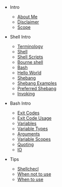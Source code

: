 - Intro

  - [About Me](/slides/intro/aboutme.md)
  - [Disclaimer](/slides/intro/disclaimer.md)
  - [Scope](/slides/intro/scope.md)

- Shell Intro
  - [Terminology](/slides/shell/terminology.md)
  - [Shell](/slides/shell/shell.md)
  - [Shell Scripts](/slides/shell/shell_scripts.md)
  - [Bourne shell](/slides/shell/sh.md)
  - [Bash](/slides/shell/bash.md)
  - [Hello World](/slides/shell/hello_world.md)
  - [Shebang](/slides/shell/shebang.md)
  - [Shebang Examples](/slides/shell/shebang_examples.md)
  - [Preferred Shebang](/slides/shell/shebang_preferred.md)
  - [Invoking](/slides/shell/invoking.md)

- Bash Intro
  - [Exit Codes](/slides/bash_intro/exit_codes.md)
  - [Exit Code Usage](/slides/bash_intro/exit_code_usage.md)
  - [Variables](/slides/bash_intro/variables.md)
  - [Variable Types](/slides/bash_intro/variable_types.md)
  - [Arguments](/slides/bash_intro/arguments.md)
  - [Variable Scopes](/slides/bash_intro/variable_scopes.md)
  - [Quoting](/slides/bash_intro/quoting.md)
  - [IO](/slides/bash_intro/io.md)

- Tips
  - [Shellchecl](/slides/tips/shellcheck.md)
  - [When not to use](/slides/tips/when_not_to_use.md)
  - [When to use](/slides/tips/when_to_use.md)